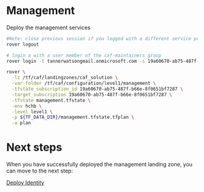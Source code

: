 
# Management
Deploy the management services

```bash
#Note: close previous session if you logged with a different service principal using --impersonate-sp-from-keyvault-url
rover logout

# login a with a user member of the caf-maintainers group
rover login -t tannerwatsongmail.onmicrosoft.com -s 19a60670-ab75-487f-b66e-8f0651bf7287

rover \
  -lz /tf/caf/landingzones/caf_solution \
  -var-folder /tf/caf/configuration/level1/management \
  -tfstate_subscription_id 19a60670-ab75-487f-b66e-8f0651bf7287 \
  -target_subscription 19a60670-ab75-487f-b66e-8f0651bf7287 \
  -tfstate management.tfstate \
  -env hchb \
  -level level1 \
  -p ${TF_DATA_DIR}/management.tfstate.tfplan \
  -a plan

```


# Next steps

When you have successfully deployed the management landing zone, you can move to the next step:

[Deploy Identity](../../level1/identity/readme.md)
